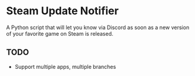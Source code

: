 # Steam Update Notifier

A Python script that will let you know via Discord as soon as a new version of your favorite game on Steam is released.

## TODO

* Support multiple apps, multiple branches